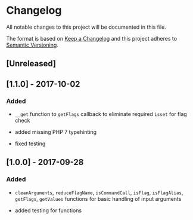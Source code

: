 # Changelog
All notable changes to this project will be documented in this file.

The format is based on [Keep a Changelog](http://keepachangelog.com/en/1.0.0/)
and this project adheres to [Semantic Versioning](http://semver.org/spec/v2.0.0.html).

## [Unreleased]

## [1.1.0] - 2017-10-02
### Added

* `__get` function to `getFlags` callback to eliminate required `isset` for flag check

* added missing PHP 7 typehinting

* fixed testing

## [1.0.0] - 2017-09-28
### Added

* `cleanArguments`, `reduceFlagName`, `isCommandCall`, `isFlag`, `isFlagAlias`, `getFlags`, `getValues` functions for basic handling of input arguments

* added testing for functions

 